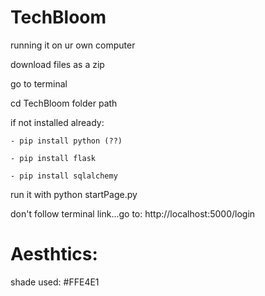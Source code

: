 # TechBloom

running it on ur own computer

download files as a zip

go to terminal

cd TechBloom folder path

if not installed already:

    - pip install python (??)

    - pip install flask

    - pip install sqlalchemy

run it with python startPage.py

don't follow terminal link...go to: http://localhost:5000/login


# Aesthtics:

shade used: #FFE4E1
